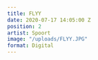 ```yaml
---
title: FLYY
date: 2020-07-17 14:05:00 Z
position: 2
artist: Spoort
image: "/uploads/FLYY.JPG"
format: Digital
---
```


